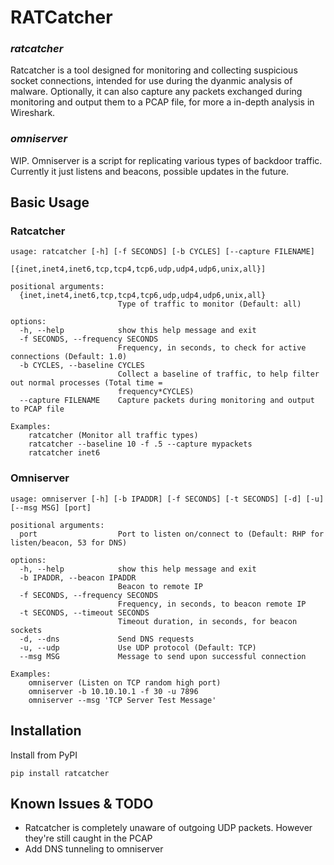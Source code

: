 # RATCatcher
### _ratcatcher_
Ratcatcher is a tool designed for monitoring and collecting suspicious socket connections, intended for use during the dyanmic analysis of malware. Optionally, it can also capture any packets exchanged during monitoring and output them to a PCAP file, for more a in-depth analysis in Wireshark.
### _omniserver_
WIP. Omniserver is a script for replicating various types of backdoor traffic. Currently it just listens and beacons, possible updates in the future.
## Basic Usage
### Ratcatcher
```
usage: ratcatcher [-h] [-f SECONDS] [-b CYCLES] [--capture FILENAME]
                  [{inet,inet4,inet6,tcp,tcp4,tcp6,udp,udp4,udp6,unix,all}]
                  
positional arguments:
  {inet,inet4,inet6,tcp,tcp4,tcp6,udp,udp4,udp6,unix,all}
                        Type of traffic to monitor (Default: all)
                        
options:
  -h, --help            show this help message and exit
  -f SECONDS, --frequency SECONDS
                        Frequency, in seconds, to check for active connections (Default: 1.0)
  -b CYCLES, --baseline CYCLES
                        Collect a baseline of traffic, to help filter out normal processes (Total time =
                        frequency*CYCLES)
  --capture FILENAME    Capture packets during monitoring and output to PCAP file
  
Examples:
    ratcatcher (Monitor all traffic types)
    ratcatcher --baseline 10 -f .5 --capture mypackets
    ratcatcher inet6
```
### Omniserver 
```
usage: omniserver [-h] [-b IPADDR] [-f SECONDS] [-t SECONDS] [-d] [-u] [--msg MSG] [port]

positional arguments:
  port                  Port to listen on/connect to (Default: RHP for listen/beacon, 53 for DNS)
  
options:
  -h, --help            show this help message and exit
  -b IPADDR, --beacon IPADDR
                        Beacon to remote IP
  -f SECONDS, --frequency SECONDS
                        Frequency, in seconds, to beacon remote IP
  -t SECONDS, --timeout SECONDS
                        Timeout duration, in seconds, for beacon sockets
  -d, --dns             Send DNS requests
  -u, --udp             Use UDP protocol (Default: TCP)
  --msg MSG             Message to send upon successful connection
  
Examples:
    omniserver (Listen on TCP random high port)
    omniserver -b 10.10.10.1 -f 30 -u 7896
    omniserver --msg 'TCP Server Test Message'
```
## Installation

Install from PyPI
```
pip install ratcatcher
```
## Known Issues & TODO
- Ratcatcher is completely unaware of outgoing UDP packets. However they're still caught in the PCAP
- Add DNS tunneling to omniserver
